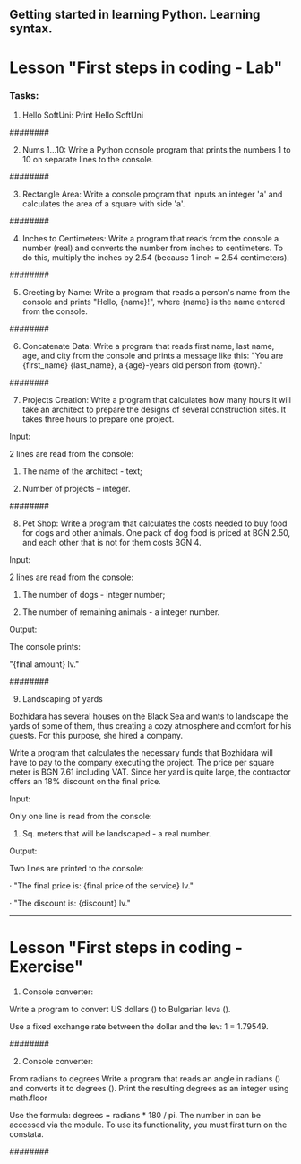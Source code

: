 ## Getting started in learning Python. Learning syntax.

# Lesson "First steps in coding - Lab"


### Tasks:

1. Hello SoftUni:
    Print Hello SoftUni

########

2. Nums 1...10:
    Write a Python console program that prints the numbers 1 to 10 on separate lines to the console.

########

3. Rectangle Area:
Write a console program that inputs an integer 'a' and calculates the area of a square with side 'a'.

########

4. Inches to Centimeters:
Write a program that reads from the console a number (real) and converts the number from inches to centimeters. To do this, multiply the inches by 2.54 (because 1 inch = 2.54 centimeters).

########

5. Greeting by Name:
Write a program that reads a person's name from the console and prints "Hello, {name}!", where {name} is the name entered from the console.

########

6. Concatenate Data:
Write a program that reads first name, last name, age, and city from the console and prints a message like this: "You are {first_name} {last_name}, a {age}-years old person from {town}."

########

7. Projects Creation:
Write a program that calculates how many hours it will take an architect to prepare the designs of several construction sites. It takes three hours to prepare one project.

Input:

2 lines are read from the console:

1. The name of the architect - text;

2. Number of projects – integer.

########

8. Pet Shop:
Write a program that calculates the costs needed to buy food for dogs and other animals. One pack of dog food is priced at BGN 2.50, and each other that is not for them costs BGN 4.

Input:

2 lines are read from the console:

1. The number of dogs - integer number;

2. The number of remaining animals - a integer number.

Output:

The console prints:

"{final amount} lv."

########

9. Landscaping of yards

Bozhidara has several houses on the Black Sea and wants to landscape the yards of some of them, thus creating a cozy atmosphere and comfort for his guests. For this purpose, she hired a company.

Write a program that calculates the necessary funds that Bozhidara will have to pay to the company executing the project. The price per square meter is BGN 7.61 including VAT. Since her yard is quite large, the contractor offers an 18% discount on the final price.

Input:

Only one line is read from the console:

1. Sq. meters that will be landscaped - a real number.

Output:

Two lines are printed to the console:

· "The final price is: {final price of the service} lv."

· "The discount is: {discount} lv."
___________________________________________________________________________________

# Lesson "First steps in coding - Exercise"

1. Console converter:

Write a program to convert US dollars () to Bulgarian leva ().

Use a fixed exchange rate between the dollar and the lev: 1 = 1.79549.

########

2. Console converter:
   
From radians to degrees Write a program that reads an angle in radians () and converts it to degrees (). Print the resulting degrees as an integer using math.floor

Use the formula: degrees = radians * 180 / pi. The number in can be accessed via the module. To use its functionality, you must first turn on the constata.

########

